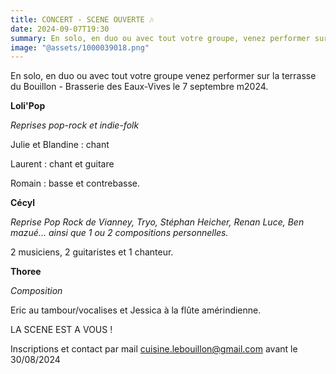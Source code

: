```yaml
---
title: CONCERT - SCENE OUVERTE 🎶
date: 2024-09-07T19:30
summary: En solo, en duo ou avec tout votre groupe, venez performer sur la terrasse du Bouillon - Brasserie des Eaux-Vives le 7 septembre 2024
image: "@assets/1000039018.png"
---
```

En solo, en duo ou avec tout votre groupe venez performer sur la terrasse du Bouillon - Brasserie des Eaux-Vives le 7 septembre m2024.

**Loli'Pop** 

*Reprises pop-rock et indie-folk*

Julie et Blandine : chant

Laurent : chant et guitare

Romain : basse et contrebasse.

**Cécyl**

*Reprise Pop Rock de Vianney, Tryo, Stéphan Heicher, Renan Luce, Ben mazué... ainsi que 1 ou 2 compositions personnelles.* 

2 musiciens, 2 guitaristes et 1 chanteur.

**Thoree**

*Composition*

Eric au tambour/vocalises et Jessica à la flûte amérindienne.

LA SCENE EST A VOUS !

Inscriptions et contact par mail [cuisine.lebouillon@gmail.com](mailto:cuisine.lebouillon@gmail.com) avant le 30/08/2024

